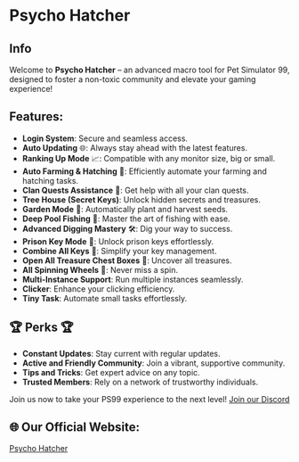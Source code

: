 

# Psycho Hatcher

## Info
Welcome to **Psycho Hatcher** – an advanced macro tool for Pet Simulator 99, designed to foster a non-toxic community and elevate your gaming experience!

## Features:
- **Login System**: Secure and seamless access.
- **Auto Updating** 🌐: Always stay ahead with the latest features.
- **Ranking Up Mode** 📈: Compatible with any monitor size, big or small.
- **Auto Farming & Hatching** 🌾: Efficiently automate your farming and hatching tasks.
- **Clan Quests Assistance** 🔑: Get help with all your clan quests.
- **Tree House (Secret Keys)**: Unlock hidden secrets and treasures.
- **Garden Mode** 🌱: Automatically plant and harvest seeds.
- **Deep Pool Fishing** 🎣: Master the art of fishing with ease.
- **Advanced Digging Mastery** 🛠️: Dig your way to success.
- **Prison Key Mode** 🔐: Unlock prison keys effortlessly.
- **Combine All Keys** 🔑: Simplify your key management.
- **Open All Treasure Chest Boxes** 💎: Uncover all treasures.
- **All Spinning Wheels** 🎡: Never miss a spin.
- **Multi-Instance Support**: Run multiple instances seamlessly.
- **Clicker**: Enhance your clicking efficiency.
- **Tiny Task**: Automate small tasks effortlessly.

## 🏆 Perks 🏆
- **Constant Updates**: Stay current with regular updates.
- **Active and Friendly Community**: Join a vibrant, supportive community.
- **Tips and Tricks**: Get expert advice on any topic.
- **Trusted Members**: Rely on a network of trustworthy individuals.

Join us now to take your PS99 experience to the next level!
[Join our Discord](https://discord.gg/hRR3HpJR5h)

## 🌐 Our Official Website:
[Psycho Hatcher](https://psychohatcher.com/)
